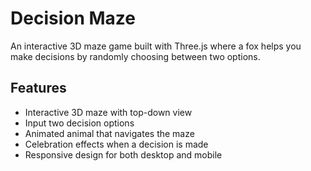 # Decision Maze

An interactive 3D maze game built with Three.js where a fox helps you make decisions by randomly choosing between two options.

## Features

- Interactive 3D maze with top-down view
- Input two decision options
- Animated animal that navigates the maze
- Celebration effects when a decision is made
- Responsive design for both desktop and mobile

